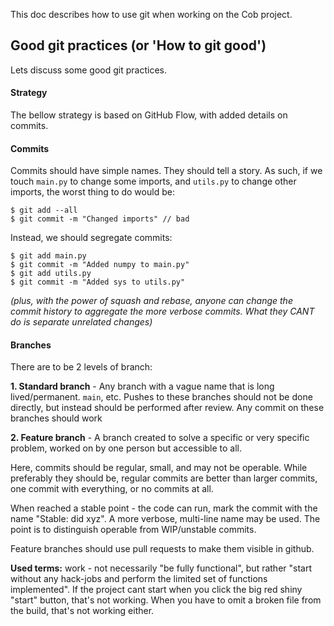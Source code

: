 This doc describes how to use git when working on the Cob project. 
## Good git practices (or 'How to git good')
Lets discuss some good git practices.

#### Strategy
The bellow strategy is based on GitHub Flow, with added details on commits.
#### Commits
Commits should have simple names. They should tell a story. As such, if we touch `main.py` to change some imports, and `utils.py` to change other imports, the worst thing to do would be:
```
$ git add --all
$ git commit -m "Changed imports" // bad
```

Instead, we should segregate commits:
```
$ git add main.py
$ git commit -m "Added numpy to main.py"
$ git add utils.py
$ git commit -m "Added sys to utils.py"
```
*(plus, with the power of squash and rebase, anyone can change the commit history to aggregate the more verbose commits. What they CANT do is separate unrelated changes)*
#### Branches
There are to be 2 levels of branch:

**1. Standard branch** - Any branch with a vague name that is long lived/permanent. `main`, etc. Pushes to these branches should not be done directly, but instead should be performed after review. Any commit on these branches should work

**2. Feature branch** - A branch created to solve a specific or very specific problem, worked on by one person but accessible to all.

Here, commits should be regular, small, and may not be operable. While preferably they should be, regular commits are better than larger commits, one commit with everything, or no commits at all. 

When reached a stable point - the code can run, mark the commit with the name "Stable: did xyz". A more verbose, multi-line name may be used. The point is to distinguish operable from WIP/unstable commits.

Feature branches should use pull requests to make them visible in github.

**Used terms:**
work - not necessarily "be fully functional", but rather "start without any hack-jobs and perform the limited set of functions implemented". If the project cant start when you click the big red shiny "start" button, that's not working. When you have to omit a broken file from the build, that's not working either. 
